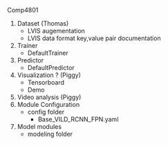 Comp4801

1. Dataset (Thomas)
    - LVIS augementation
    - LVIS data format key,value pair documentation
2. Trainer 
    - DefaultTrainer
3. Predictor
    - DefaultPredictor
4. Visualization ? (Piggy)
    - Tensorboard
    - Demo
5. Video analysis (Piggy)
6. Module Configuration
    - config folder 
        - Base_VILD_RCNN_FPN.yaml
7. Model modules
    - modeling folder
